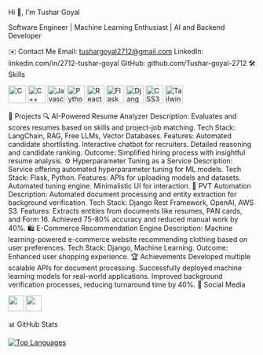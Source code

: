 Hi 👋, I'm Tushar Goyal

Software Engineer | Machine Learning Enthusiast | AI and Backend Developer

✉️ Contact Me
Email: tushargoyal2712@gmail.com
LinkedIn: linkedin.com/in/2712-tushar-goyal
GitHub: github.com/Tushar-goyal-2712
🛠️ Skills
<p align="left"> <a href="https://docs.microsoft.com/en-us/cpp/?view=msvc-170" target="_blank" rel="noreferrer"><img src="https://raw.githubusercontent.com/danielcranney/readme-generator/main/public/icons/skills/c-colored.svg" width="36" height="36" alt="C" /></a> <a href="https://docs.microsoft.com/en-us/cpp/?view=msvc-170" target="_blank" rel="noreferrer"><img src="https://raw.githubusercontent.com/danielcranney/readme-generator/main/public/icons/skills/cplusplus-colored.svg" width="36" height="36" alt="C++" /></a> <a href="https://developer.mozilla.org/en-US/docs/Web/JavaScript" target="_blank" rel="noreferrer"><img src="https://raw.githubusercontent.com/danielcranney/readme-generator/main/public/icons/skills/javascript-colored.svg" width="36" height="36" alt="Javascript" /></a> <a href="https://www.python.org/" target="_blank" rel="noreferrer"><img src="https://raw.githubusercontent.com/danielcranney/readme-generator/main/public/icons/skills/python-colored.svg" width="36" height="36" alt="Python" /></a> <a href="https://reactjs.org/" target="_blank" rel="noreferrer"><img src="https://raw.githubusercontent.com/danielcranney/readme-generator/main/public/icons/skills/react-colored.svg" width="36" height="36" alt="React" /></a> <a href="https://flask.palletsprojects.com/" target="_blank" rel="noreferrer"><img src="https://raw.githubusercontent.com/danielcranney/readme-generator/main/public/icons/skills/flask-colored.svg" width="36" height="36" alt="Flask" /></a> <a href="https://www.djangoproject.com/" target="_blank" rel="noreferrer"><img src="https://raw.githubusercontent.com/danielcranney/readme-generator/main/public/icons/skills/django-colored.svg" width="36" height="36" alt="Django" /></a> <a href="https://www.w3.org/TR/CSS/#css" target="_blank" rel="noreferrer"><img src="https://raw.githubusercontent.com/danielcranney/readme-generator/main/public/icons/skills/css3-colored.svg" width="36" height="36" alt="CSS3" /></a> <a href="https://tailwindcss.com/" target="_blank" rel="noreferrer"><img src="https://raw.githubusercontent.com/danielcranney/readme-generator/main/public/icons/skills/tailwindcss-colored.svg" width="36" height="36" alt="TailwindCSS" /></a> </p>
🚀 Projects
🔍 AI-Powered Resume Analyzer
Description: Evaluates and scores resumes based on skills and project-job matching.
Tech Stack: LangChain, RAG, Free LLMs, Vector Databases.
Features:
Automated candidate shortlisting.
Interactive chatbot for recruiters.
Detailed reasoning and candidate ranking.
Outcome: Simplified hiring process with insightful resume analysis.
⚙️ Hyperparameter Tuning as a Service
Description: Service offering automated hyperparameter tuning for ML models.
Tech Stack: Flask, Python.
Features:
APIs for uploading models and datasets.
Automated tuning engine.
Minimalistic UI for interaction.
📜 PVT Automation
Description: Automated document processing and entity extraction for background verification.
Tech Stack: Django Rest Framework, OpenAI, AWS S3.
Features:
Extracts entities from documents like resumes, PAN cards, and Form 16.
Achieved 75-80% accuracy and reduced manual work by 40%.
🛍️ E-Commerce Recommendation Engine
Description: Machine learning-powered e-commerce website recommending clothing based on user preferences.
Tech Stack: Django, Machine Learning.
Outcome: Enhanced user shopping experience.
🏆 Achievements
Developed multiple scalable APIs for document processing.
Successfully deployed machine learning models for real-world applications.
Improved background verification processes, reducing turnaround time by 40%.
🔗 Social Media
<p align="left"> <a href="https://www.facebook.com/tushargoyal2712/" target="_blank"><img src="https://raw.githubusercontent.com/danielcranney/readme-generator/main/public/icons/socials/facebook.svg" width="32" height="32" /></a> <a href="http://www.instagram.com/tushar_goyal_2712/" target="_blank"><img src="https://raw.githubusercontent.com/danielcranney/readme-generator/main/public/icons/socials/instagram.svg" width="32" height="32" /></a> </p>
📊 GitHub Stats
<p align="left"> <a href="https://github.com/Tushar-goyal-2712"><img src="https://github-readme-stats.vercel.app/api/top-langs/?username=Tushar-goyal-2712&langs_count=10&title_color=0891b2&text_color=ffffff&icon_color=0891b2&bg_color=000000&hide_border=true&locale=en&custom_title=Top%20Languages" alt="Top Languages" /></a> </p>
